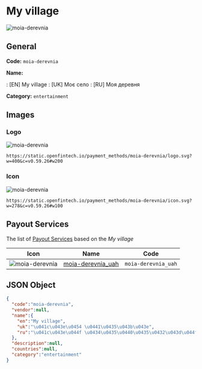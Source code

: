 
# My village 
![moia-derevnia](https://static.openfintech.io/payment_methods/moia-derevnia/logo.svg?w=400&c=v0.59.26#w200)  

## General 
**Code:** `moia-derevnia` 
 
**Name:** 
 
:	[EN] My village 
:	[UK] Моє село 
:	[RU] Моя деревня 
 
**Category:** `entertainment` 
 

## Images 

### Logo 
![moia-derevnia](https://static.openfintech.io/payment_methods/moia-derevnia/logo.svg?w=400&c=v0.59.26#w200)  

```
https://static.openfintech.io/payment_methods/moia-derevnia/logo.svg?w=400&c=v0.59.26#w200
```  

### Icon 
![moia-derevnia](https://static.openfintech.io/payment_methods/moia-derevnia/icon.svg?w=278&c=v0.59.26#w100)  

```
https://static.openfintech.io/payment_methods/moia-derevnia/icon.svg?w=278&c=v0.59.26#w100
```  

## Payout Services 
 
The list of [Payout Services](/payout-services/) based on the _My village_ 

|Icon|Name|Code| 
|:---:|:---:|:---:| 
|![moia-derevnia](https://static.openfintech.io/payout_methods/moia-derevnia/icon.png?w=278&c=v0.59.26#w40) |[moia-derevnia_uah](/payout-services/moia-derevnia_uah/)|`moia-derevnia_uah`| 
 

## JSON Object 

```json
{
  "code":"moia-derevnia",
  "vendor":null,
  "name":{
    "en":"My village",
    "uk":"\u041c\u043e\u0454 \u0441\u0435\u043b\u043e",
    "ru":"\u041c\u043e\u044f \u0434\u0435\u0440\u0435\u0432\u043d\u044f"
  },
  "description":null,
  "countries":null,
  "category":"entertainment"
}
```  

